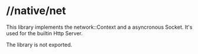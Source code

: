 # //native/net
This library implements the network::Context and a asyncronous Socket.
It's used for the builtin Http Server.

The library is not exported.

